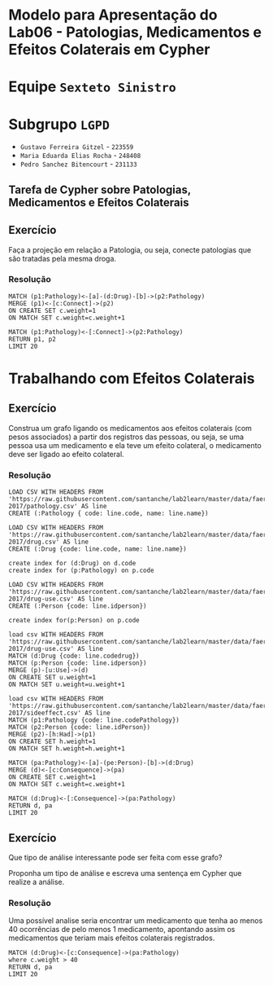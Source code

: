 # Modelo para Apresentação do Lab06 - Patologias, Medicamentos e Efeitos Colaterais em Cypher


# Equipe `Sexteto Sinistro`

# Subgrupo `LGPD`
* `Gustavo Ferreira Gitzel` - `223559`
* `Maria Eduarda Elias Rocha` - `248408`
* `Pedro Sanchez Bitencourt` - `231133`

## Tarefa de Cypher sobre Patologias, Medicamentos e Efeitos Colaterais

## Exercício

Faça a projeção em relação a Patologia, ou seja, conecte patologias que são tratadas pela mesma droga.

### Resolução
~~~cypher
MATCH (p1:Pathology)<-[a]-(d:Drug)-[b]->(p2:Pathology)
MERGE (p1)<-[c:Connect]->(p2)
ON CREATE SET c.weight=1
ON MATCH SET c.weight=c.weight+1
~~~
~~~cypher
MATCH (p1:Pathology)<-[:Connect]->(p2:Pathology)
RETURN p1, p2
LIMIT 20
~~~
# Trabalhando com Efeitos Colaterais

## Exercício

Construa um grafo ligando os medicamentos aos efeitos colaterais (com pesos associados) a partir dos registros das pessoas, ou seja, se uma pessoa usa um medicamento e ela teve um efeito colateral, o medicamento deve ser ligado ao efeito colateral.

### Resolução
~~~cypher
LOAD CSV WITH HEADERS FROM 'https://raw.githubusercontent.com/santanche/lab2learn/master/data/faers-2017/pathology.csv' AS line
CREATE (:Pathology { code: line.code, name: line.name})
~~~
~~~cypher
LOAD CSV WITH HEADERS FROM 'https://raw.githubusercontent.com/santanche/lab2learn/master/data/faers-2017/drug.csv' AS line
CREATE (:Drug {code: line.code, name: line.name})
~~~
~~~cypher
create index for (d:Drug) on d.code
create index for (p:Pathology) on p.code
~~~
~~~cypher
LOAD CSV WITH HEADERS FROM 'https://raw.githubusercontent.com/santanche/lab2learn/master/data/faers-2017/drug-use.csv' AS line
CREATE (:Person {code: line.idperson})

create index for(p:Person) on p.code
~~~
~~~cypher
load csv WITH HEADERS FROM  'https://raw.githubusercontent.com/santanche/lab2learn/master/data/faers-2017/drug-use.csv' AS line
MATCH (d:Drug {code: line.codedrug})
MATCH (p:Person {code: line.idperson})
MERGE (p)-[u:Use]->(d)
ON CREATE SET u.weight=1
ON MATCH SET u.weight=u.weight+1
~~~
~~~cypher
load csv WITH HEADERS FROM  'https://raw.githubusercontent.com/santanche/lab2learn/master/data/faers-2017/sideeffect.csv' AS line
MATCH (p1:Pathology {code: line.codePathology})
MATCH (p2:Person {code: line.idPerson})
MERGE (p2)-[h:Had]->(p1)
ON CREATE SET h.weight=1
ON MATCH SET h.weight=h.weight+1
~~~
~~~cypher
MATCH (pa:Pathology)<-[a]-(pe:Person)-[b]->(d:Drug)
MERGE (d)<-[c:Consequence]->(pa)
ON CREATE SET c.weight=1
ON MATCH SET c.weight=c.weight+1
~~~
~~~cypher
MATCH (d:Drug)<-[:Consequence]->(pa:Pathology)
RETURN d, pa
LIMIT 20
~~~

## Exercício

Que tipo de análise interessante pode ser feita com esse grafo?

Proponha um tipo de análise e escreva uma sentença em Cypher que realize a análise.

### Resolução
Uma possível analise seria encontrar um medicamento que tenha ao menos 40 ocorrências de pelo menos 1 medicamento, apontando assim os medicamentos que teriam mais efeitos colaterais registrados.
~~~cypher
MATCH (d:Drug)<-[c:Consequence]->(pa:Pathology)
where c.weight > 40
RETURN d, pa 
LIMIT 20
~~~
